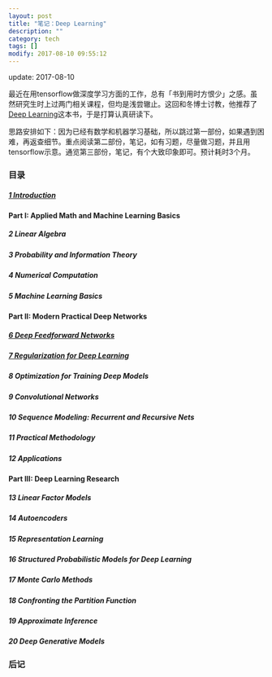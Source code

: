 ```yaml
---
layout: post
title: "笔记：Deep Learning"
description: ""
category: tech
tags: []
modify: 2017-08-10 09:55:12
---
```


update: 2017-08-10


最近在用tensorflow做深度学习方面的工作，总有「书到用时方恨少」之感。虽然研究生时上过两门相关课程，但均是浅尝辙止。这回和冬博士讨教，他推荐了[Deep Learning](http://www.deeplearningbook.org)这本书，于是打算认真研读下。

思路安排如下：因为已经有数学和机器学习基础，所以跳过第一部份，如果遇到困难，再返查细节。重点阅读第二部份，笔记，如有习题，尽量做习题，并且用tensorflow示意。通览第三部份，笔记，有个大致印象即可。预计耗时3个月。


### 目录

##### [1 Introduction](http://nbviewer.jupyter.org/github/facaiy/book_notes/blob/master/deep_learning/Introduction/note.ipynb)

#### Part I: Applied Math and Machine Learning Basics

##### 2 Linear Algebra

##### 3 Probability and Information Theory

##### 4 Numerical Computation

##### 5 Machine Learning Basics

#### Part II: Modern Practical Deep Networks

##### [6 Deep Feedforward Networks](http://nbviewer.jupyter.org/github/facaiy/book_notes/blob/master/deep_learning/Deep_Feedforward_Networks/note.ipynb)

##### [7 Regularization for Deep Learning](http://nbviewer.jupyter.org/github/facaiy/book_notes/blob/master/deep_learning/Regularization_for_Deep_Learning/note.ipynb)

##### 8 Optimization for Training Deep Models

##### 9 Convolutional Networks

##### 10 Sequence Modeling: Recurrent and Recursive Nets

##### 11 Practical Methodology

##### 12 Applications

#### Part III: Deep Learning Research

##### 13 Linear Factor Models

##### 14 Autoencoders

##### 15 Representation Learning

##### 16 Structured Probabilistic Models for Deep Learning

##### 17 Monte Carlo Methods

##### 18 Confronting the Partition Function

##### 19 Approximate Inference

##### 20 Deep Generative Models


### 后记

